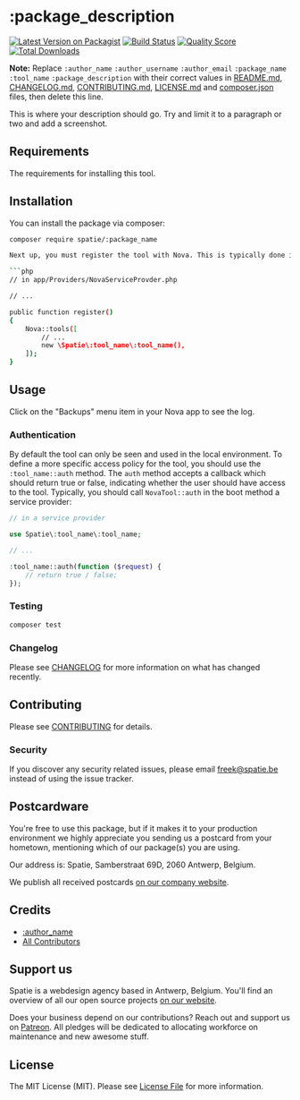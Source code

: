 # :package_description

[![Latest Version on Packagist](https://img.shields.io/packagist/v/spatie/nova-backup-tool.svg?style=flat-square)](https://packagist.org/packages/spatie/nova-backup-tool)
[![Build Status](https://img.shields.io/travis/spatie/nova-backup-tool/master.svg?style=flat-square)](https://travis-ci.org/spatie/nova-backup-tool)
[![Quality Score](https://img.shields.io/scrutinizer/g/spatie/nova-backup-tool.svg?style=flat-square)](https://scrutinizer-ci.com/g/spatie/nova-backup-tool)
[![Total Downloads](https://img.shields.io/packagist/dt/spatie/nova-backup-tool.svg?style=flat-square)](https://packagist.org/packages/spatie/nova-backup-tool)

**Note:** Replace ```:author_name``` ```:author_username``` ```:author_email``` ```:package_name``` ```:tool_name``` ```:package_description``` with their correct values in [README.md](README.md), [CHANGELOG.md](CHANGELOG.md), [CONTRIBUTING.md](CONTRIBUTING.md), [LICENSE.md](LICENSE.md) and [composer.json](composer.json) files, then delete this line.

This is where your description should go. Try and limit it to a paragraph or two and add a screenshot.

## Requirements

The requirements for installing this tool.

## Installation

You can install the package via composer:

```bash
composer require spatie/:package_name

Next up, you must register the tool with Nova. This is typically done in the `register` method of the `NovaServiceProvider`.

```php
// in app/Providers/NovaServiceProvder.php

// ...

public function register()
{
    Nova::tools([
        // ...
        new \Spatie\:tool_name\:tool_name(),
    ]);
}
```

## Usage

Click on the "Backups" menu item in your Nova app to see the log.

### Authentication

By default the tool can only be seen and used in the local environment. To define a more specific access policy for the tool, you should use the `:tool_name::auth` method. The `auth` method accepts a callback which should return true or false, indicating whether the user should have access to the tool. Typically, you should call `NovaTool::auth` in the boot method a service provider:

```php
// in a service provider

use Spatie\:tool_name\:tool_name;

// ...

:tool_name::auth(function ($request) {
    // return true / false;
});
```

### Testing

``` bash
composer test
```

### Changelog

Please see [CHANGELOG](CHANGELOG.md) for more information on what has changed recently.

## Contributing

Please see [CONTRIBUTING](CONTRIBUTING.md) for details.

### Security

If you discover any security related issues, please email freek@spatie.be instead of using the issue tracker.

## Postcardware

You're free to use this package, but if it makes it to your production environment we highly appreciate you sending us a postcard from your hometown, mentioning which of our package(s) you are using.

Our address is: Spatie, Samberstraat 69D, 2060 Antwerp, Belgium.

We publish all received postcards [on our company website](https://spatie.be/en/opensource/postcards).

## Credits

- [:author_name](https://github.com/:author_username)
- [All Contributors](../../contributors)

## Support us

Spatie is a webdesign agency based in Antwerp, Belgium. You'll find an overview of all our open source projects [on our website](https://spatie.be/opensource).

Does your business depend on our contributions? Reach out and support us on [Patreon](https://www.patreon.com/spatie). 
All pledges will be dedicated to allocating workforce on maintenance and new awesome stuff.

## License

The MIT License (MIT). Please see [License File](LICENSE.md) for more information.
